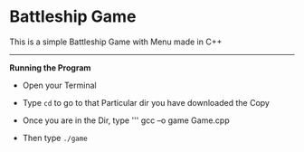 # Battleship Game

This is a simple Battleship Game with Menu made in C++
*******************************************************************

**Running the Program**

* Open your Terminal

* Type ```cd``` to go to that Particular dir you have downloaded the Copy

* Once you are in the Dir, type ''' gcc –o game Game.cpp

* Then type ```./game```
